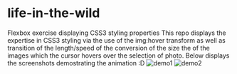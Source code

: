 # life-in-the-wild
Flexbox exercise displaying CSS3 styling properties
This repo displays the expertise in CSS3 styling via the use of the img:hover transform as well as transition of the length/speed of the conversion of the size the of the images which the cursor hovers over the selection of photo.
Below displays the screenshots demostrating the animation :D
![demo1](https://user-images.githubusercontent.com/38046425/48858736-1e095d00-ed8a-11e8-8c7b-fe705ef78498.png)
![demo2](https://user-images.githubusercontent.com/38046425/48858739-1f3a8a00-ed8a-11e8-8711-3118e79974dc.png)
